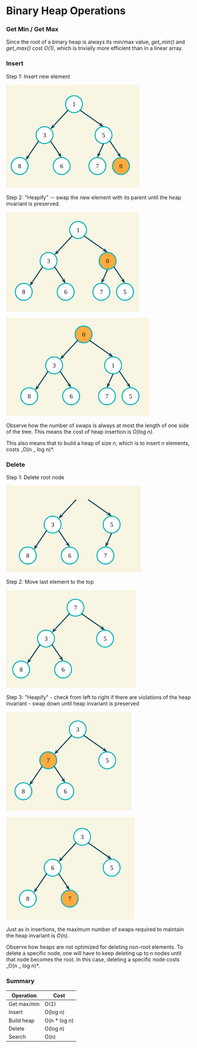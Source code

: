 # Binary Heap Operations

### Get Min / Get Max

Since the root of a binary heap is always its min/max value, _get_min()_ and _get_max()_ cost _O(1)_, which is trivially more efficient than in a linear array.

### Insert

Step 1: Insert new element

![](images/heap_insert.png)

Step 2: "Heapify" -- swap the new element with its parent until the heap invariant is preserved.

![](images/heapify_1.png)

![](images/heapify_2.png)

Observe how the number of swaps is always at most the length of one side of the tree. This means the cost of heap insertion is _O(log n)_.

This also means that to build a heap of size _n_, which is to insert _n_ elements, costs _O(n _ log n)\*.

### Delete

Step 1: Delete root node

![](images/heap_delete_1.png)

Step 2: Move last element to the top

![](images/heap_delete_2.png)

Step 3: "Heapify" - check from left to right if there are violations of the heap invariant - swap down until heap invariant is preserved

![](images/heap_delete_3.png)

![](images/heap_delete_4.png)

Just as in insertions, the maximum number of swaps required to maintain the heap invariant is _O(n)_.

Observe how heaps are not optimized for deleting non-root elements. To delete a specific node, one will have to keep deleting up to _n_ nodes until that node becomes the root. In this case, deleting a specific node costs _O(n _ log n)\*.

### Summary

| Operation   | Cost          |
| ----------- | ------------- |
| Get max/min | O(1)          |
| Insert      | O(log n)      |
| Build heap  | O(n \* log n) |
| Delete      | O(log n)      |
| Search      | O(n)          |

